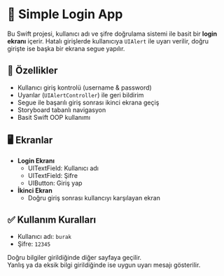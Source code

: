# 🔐 Simple Login App

Bu Swift projesi, kullanıcı adı ve şifre doğrulama sistemi ile basit bir **login ekranı** içerir. Hatalı girişlerde kullanıcıya `UIAlert` ile uyarı verilir, doğru girişte ise başka bir ekrana segue yapılır.

## 🎯 Özellikler

- Kullanıcı giriş kontrolü (username & password)
- Uyarılar (`UIAlertController`) ile geri bildirim
- Segue ile başarılı giriş sonrası ikinci ekrana geçiş
- Storyboard tabanlı navigasyon
- Basit Swift OOP kullanımı

## 🖥 Ekranlar

- **Login Ekranı**
  - UITextField: Kullanıcı adı
  - UITextField: Şifre
  - UIButton: Giriş yap
- **İkinci Ekran**
  - Doğru giriş sonrası kullancıyı karşılayan ekran

## ✅ Kullanım Kuralları

- Kullanıcı adı: `burak`
- Şifre: `12345`

Doğru bilgiler girildiğinde diğer sayfaya geçilir.  
Yanlış ya da eksik bilgi girildiğinde ise uygun uyarı mesajı gösterilir.


